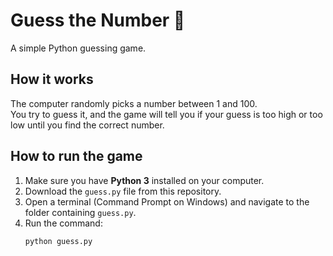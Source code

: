 # Guess the Number 🎯
A simple Python guessing game.

## How it works
The computer randomly picks a number between 1 and 100.  
You try to guess it, and the game will tell you if your guess is too high or too low until you find the correct number.

## How to run the game
1. Make sure you have **Python 3** installed on your computer.
2. Download the `guess.py` file from this repository.
3. Open a terminal (Command Prompt on Windows) and navigate to the folder containing `guess.py`.
4. Run the command:
   ```bash
   python guess.py
